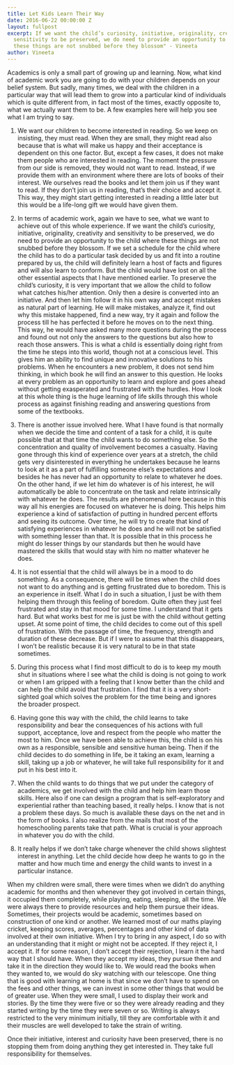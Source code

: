 ```yaml
---
title: Let Kids Learn Their Way
date: 2016-06-22 00:00:00 Z
layout: fullpost
excerpt: If we want the child’s curiosity, initiative, originality, creativity and
  sensitivity to be preserved, we do need to provide an opportunity to the child where
  these things are not snubbed before they blossom" - Vineeta
author: Vineeta
---
```


Academics is only a small part of growing up and learning. Now, what kind of academic work you are going to do with your children depends on your belief system. But sadly, many times, we deal with the children in a particular way that will lead them to grow into a particular kind of individuals which is quite different from, in fact most of the times, exactly opposite to, what we actually want them to be. A few examples here will help you see what I am trying to say. 

1. We want our children to become interested in reading. So we keep on insisting, they must read. When they are small, they might read also because that is what will make us happy and their acceptance is dependent on this one factor. But, except a few cases, it does not make them people who are interested in reading. The moment the pressure from our side is removed, they would not want to read. Instead, if we provide them with an environment where there are lots of books of their interest. We ourselves read the books and let them join us if they want to read. If they don’t join us in reading, that’s their choice and accept it. This way, they might start getting interested in reading a little later but this would be a life-long gift we would have given them.

2. In terms of academic work, again we have to see, what we want to achieve out of this whole experience. If we want the child’s curiosity, initiative, originality, creativity and sensitivity to be preserved, we do need to provide an opportunity to the child where these things are not snubbed before they blossom. If we set a schedule for the child where the child has to do a particular task decided by us and fit into a routine prepared by us, the child will definitely learn a host of facts and figures and will also learn to conform. But the child would have lost on all the other essential aspects that I have mentioned earlier. To preserve the child’s curiosity, it is very important that we allow the child to follow what catches his/her attention. Only then a desire is converted into an initiative. And then let him follow it in his own way and accept mistakes as natural part of learning. He will make mistakes, analyze it, find out why this mistake happened, find a new way, try it again and follow the process till he has perfected it before he moves on to the next thing. This way, he would have asked many more questions during the process and found out not only the answers to the questions but also how to reach those answers. This is what a child is essentially doing right from the time he steps into this world, though not at a conscious level. This gives him an ability to find unique and innovative solutions to his problems. When he encounters a new problem, it does not send him thinking, in which book he will find an answer to this question. He looks at every problem as an opportunity to learn and explore and goes ahead without getting exasperated and frustrated with the hurdles. How I look at this whole thing is the huge learning of life skills through this whole process as against finishing reading and answering questions from some of the textbooks. 

3. There is another issue involved here. What I have found is that normally when we decide the time and content of a task for a child, it is quite possible that at that time the child wants to do something else. So the concentration and quality of involvement becomes a casualty. Having gone through this kind of experience over years at a stretch, the child gets very disinterested in everything he undertakes because he learns to look at it as a part of fulfilling someone else’s expectations and besides he has never had an opportunity to relate to whatever he does. On the other hand, if we let him do whatever is of his interest, he will automatically be able to concentrate on the task and relate intrinsically with whatever he does. The results are phenomenal here because in this way all his energies are focused on whatever he is doing. This helps him experience a kind of satisfaction of putting in hundred percent efforts and seeing its outcome. Over time, he will try to create that kind of satisfying experiences in whatever he does and he will not be satisfied with something lesser than that. It is possible that in this process he might do lesser things by our standards but then he would have mastered the skills that would stay with him no matter whatever he does.

4. It is not essential that the child will always be in a mood to do something. As a consequence, there will be times when the child does not want to do anything and is getting frustrated due to boredom. This is an experience in itself. What I do in such a situation, I just be with them helping them through this feeling of boredom. Quite often they just feel frustrated and stay in that mood for some time. I understand that it gets hard. But what works best for me is just be with the child without getting upset. At some point of time, the child decides to come out of this spell of frustration. With the passage of time, the frequency, strength and duration of these decrease. But if I were to assume that this disappears, I won’t be realistic because it is very natural to be in that state sometimes. 

5. During this process what I find most difficult to do is to keep my mouth shut in situations where I see what the child is doing is not going to work or when I am gripped with a feeling that I know better than the child and can help the child avoid that frustration. I find that it is a very short-sighted goal which solves the problem for the time being and ignores the broader prospect.

6. Having gone this way with the child, the child learns to take responsibility and bear the consequences of his actions with full support, acceptance, love and respect from the people who matter the most to him. Once we have been able to achieve this, the child is on his own as a responsible, sensible and sensitive human being. Then if the child decides to do something in life, be it taking an exam, learning a skill, taking up a job or whatever, he will take full responsibility for it and put in his best into it.

7. When the child wants to do things that we put under the category of academics, we get involved with the child and help him learn those skills. Here also if one can design a program that is self-exploratory and experiential rather than teaching based, it really helps. I know that is not a problem these days. So much is available these days on the net and in the form of books. I also realize from the mails that most of the homeschooling parents take that path. What is crucial is your approach in whatever you do with the child.

8. It really helps if we don’t take charge whenever the child shows slightest interest in anything. Let the child decide how deep he wants to go in the matter and how much time and energy the child wants to invest in a particular instance.

When my children were small, there were times when we didn’t do anything academic for months and then whenever they got involved in certain things, it occupied them completely, while playing, eating, sleeping, all the time. We were always there to provide resources and help them pursue their ideas. Sometimes, their projects would be academic, sometimes based on  construction of one kind or another. We learned most of our maths playing cricket, keeping scores, averages, percentages and other kind of data involved at their own initiative. When I try to bring in any aspect, I do so with an understanding that it might or might not be accepted. If they reject it, I accept it. If for some reason, I don’t accept their rejection, I learn it the hard way that I should have. When they accept my ideas, they pursue them and take it in the direction they would like to. We would read the books when they wanted to, we would do sky watching with our telescope. One thing that is good with learning at home is that since we don’t have to spend on the fees and other things, we can invest in some other things that would be of greater use. When they were small, I used to display their work and stories. By the time they were five or so they were already reading and they started writing by the time they were seven or so. Writing is always restricted to the very minimum initially, till they are comfortable with it and their muscles are well developed to take the strain of writing. 

Once their initiative, interest and curiosity have been preserved, there is no stopping them from doing anything they get interested in. They take full responsibility for themselves. 
